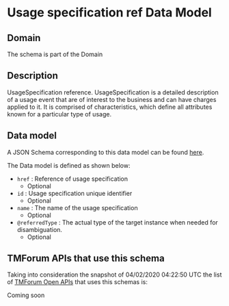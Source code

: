 # Usage specification ref Data Model

## Domain

The  schema is part of the  Domain

## Description

UsageSpecification reference. UsageSpecification is a detailed description of a usage event that are of interest to the business and can have charges applied to it. It is comprised of characteristics, which define all attributes known for a particular type of usage.

## Data model

A JSON Schema corresponding to this data model can be found
[here](https://github.com/tmforum-rand/schemas/blob/candidates/Product/UsageSpecificationRef.schema.json).

The Data model is defined as shown below:
- `href` : Reference of usage specification
  - Optional
- `id` : Usage specification unique identifier
  - Optional
- `name` : The name of the usage specification
  - Optional
- `@referredType` : The actual type of the target instance when needed for disambiguation.
  - Optional




## TMForum APIs that use this schema

Taking into consideration the snapshot of 04/02/2020 04:22:50 UTC the list of [TMForum Open APIs](https://www.tmforum.org/open-apis/) that uses this schemas is:

Coming soon